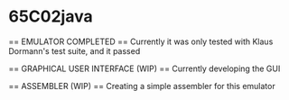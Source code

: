 # 65C02java

== EMULATOR COMPLETED ==
Currently it was only tested with Klaus Dormann's test suite, and it passed 

== GRAPHICAL USER INTERFACE (WIP) ==
Currently developing the GUI

== ASSEMBLER (WIP) ==
Creating a simple assembler for this emulator
